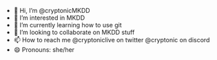 - 👋 Hi, I’m @cryptonicMKDD
- 👀 I’m interested in MKDD
- 🌱 I’m currently learning how to use git
- 💞️ I’m looking to collaborate on MKDD stuff
- 📫 How to reach me @cryptoniclive on twitter @cryptonic on discord
- 😄 Pronouns: she/her


